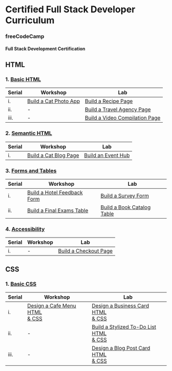 # Certified Full Stack Developer Curriculum

### freeCodeCamp
#### Full Stack Development Certification

## HTML
### 1. [Basic HTML](BasicHTML)

| Serial | Workshop | Lab |
|--------|---------------------------------|--------------------------------|
| i.     | [Build a Cat Photo App](BasicHTML/build-a-cat-photo-app.html) | [Build a Recipe Page](BasicHTML/build-a-recipe-page.html) |
| ii.    | - | [Build a Travel Agency Page](BasicHTML/build-a-travel-agency-page.html) |
| iii.   | - | [Build a Video Compilation Page](BasicHTML/build-a-video-compilation-page.html) |

### 2. [Semantic HTML](SemanticHTML)

| Serial | Workshop | Lab |
|--------|---------------------------------|--------------------------------|
| i.     | [Build a Cat Blog Page](SemanticHTML/build-a-cat-blog-page.html) | [Build an Event Hub](SemanticHTML/lab-event-hub.html) |

### 3. [Forms and Tables](FormsAndTables)

| Serial | Workshop | Lab |
|--------|---------------------------------|--------------------------------|
| i.     | [Build a Hotel Feedback Form](FormsAndTables/build-a-hotel-feedback-form.html) | [Build a Survey Form](FormsAndTables/build-a-survey-form.html) |
| ii.     | [Build a Final Exams Table](FormsAndTables/build-a-final-exam-table.html) | [Build a Book Catalog Table](FormsAndTables/build-a-book-catalog-table.html) |

### 4. [Accessibility](Accessibility)

| Serial | Workshop | Lab |
|--------|---------------------------------|--------------------------------|
| i.     | - | [Build a Checkout Page](Accessibility/build-a-checkout-page.html) |

## CSS

### 1. [Basic CSS](BasicCSS)

| Serial | Workshop | Lab |
|--------|---------------------------------|--------------------------------|
| i.     | [Design a Cafe Menu HTML](BasicCSS/design-a-cafe-menu.html) <br> [& CSS](BasicCSS/design-a-cafe-menu.css)  | [Design a Business Card HTML](BasicCSS/design-a-business-card.html) <br> [& CSS](BasicCSS/design-a-business-card.css) |
| ii.     | - | [Build a Stylized To-Do List HTML](BasicCSS/build-a-stylized-to-do-list.html) <br> [& CSS](BasicCSS/build-a-stylized-to-do-list.css) |
| iii.     | - | [Design a Blog Post Card HTML](BasicCSS/lab-blog-post-card.html) <br> [& CSS](BasicCSS/lab-blog-post-card.css) |
